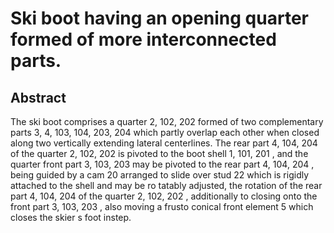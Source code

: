 # Ski boot having an opening quarter formed of more interconnected parts.

## Abstract
The ski boot comprises a quarter 2, 102, 202 formed of two complementary parts 3, 4, 103, 104, 203, 204 which partly overlap each other when closed along two vertically extending lateral centerlines. The rear part 4, 104, 204 of the quarter 2, 102, 202 is pivoted to the boot shell 1, 101, 201 , and the quarter front part 3, 103, 203 may be pivoted to the rear part 4, 104, 204 , being guided by a cam 20 arranged to slide over stud 22 which is rigidly attached to the shell and may be ro tatably adjusted, the rotation of the rear part 4, 104, 204 of the quarter 2, 102, 202 , additionally to closing onto the front part 3, 103, 203 , also moving a frusto conical front element 5 which closes the skier s foot instep.